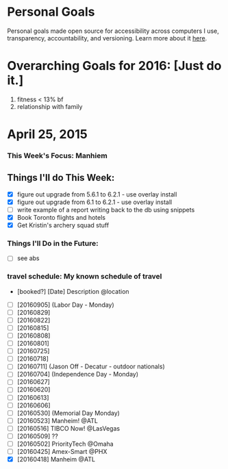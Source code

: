 Personal Goals
==============

Personal goals made open source for accessibility across computers I use, transparency, accountability, and versioning. Learn more about it [here](http://una.github.io/personal-goals-guide/).

# Overarching Goals for 2016: [Just do it.]
1. fitness < 13% bf
2. relationship with family

# April 25, 2015

### This Week's Focus: Manhiem

## Things I'll do This Week:

- [X] figure out upgrade from 5.6.1 to 6.2.1 - use overlay install
- [X] figure out upgrade from 6.1 to 6.2.1 - use overlay install
- [ ] write example of a report writing back to the db using snippets
- [X] Book Toronto flights and hotels
- [X] Get Kristin's archery squad stuff

### Things I'll Do in the Future:

- [ ] see abs

### travel schedule: My known schedule of travel

- [booked?] [Date] Description @location
- [ ] [20160905] (Labor Day - Monday)
- [ ] [20160829]
- [ ] [20160822]
- [ ] [20160815]
- [ ] [20160808]
- [ ] [20160801]
- [ ] [20160725]
- [ ] [20160718]
- [ ] [20160711] (Jason Off - Decatur - outdoor nationals)
- [ ] [20160704] (Independence Day - Monday)
- [ ] [20160627]
- [ ] [20160620]
- [ ] [20160613]
- [ ] [20160606]
- [ ] [20160530] (Memorial Day Monday)  
- [ ] [20160523] Manheim! @ATL
- [ ] [20160516] TIBCO Now! @LasVegas
- [ ] [20160509] ??
- [ ] [20160502] PriorityTech @Omaha
- [ ] [20160425] Amex-Smart @PHX
- [X] [20160418] Manheim @ATL
